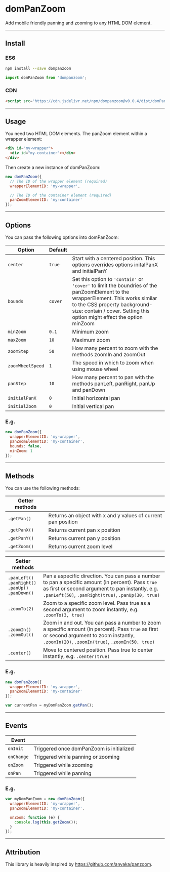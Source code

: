 # domPanZoom

Add mobile friendly panning and zooming to any HTML DOM element.

---

## Install

### ES6

```bash
npm install --save dompanzoom
```

```javascript
import domPanZoom from 'dompanzoom';
```

### CDN

```html
<script src="https://cdn.jsdelivr.net/npm/dompanzoom@v0.0.4/dist/domPanZoom.min.js"></script>
```

---

## Usage

You need two HTML DOM elements. The panZoom element within a wrapper element:

```html
<div id="my-wrapper">
  <div id="my-container"></div>
</div>
```

Then create a new instance of domPanZoom:

```javascript
new domPanZoom({
  // The ID of the wrapper element (required)
  wrapperElementID: 'my-wrapper',

  // The ID of the container element (required)
  panZoomElementID: 'my-container'
});
```

---

## Options

You can pass the following options into domPanZoom:

| Option | Default |  |
| --- | --- | --- |
| `center` | `true` | Start with a centered position. This options overrides options initalPanX and initialPanY |
| `bounds` | `cover` | Set this option to `'contain'` or `'cover'` to limit the boundries of the panZoomElement to the wrapperElement. This works similar to the CSS property background-size: contain / cover. Setting this option might effect the option minZoom |
| `minZoom` | `0.1` | Minimum zoom |
| `maxZoom` | `10` | Maximum zoom |
| `zoomStep` | `50` | How many percent to zoom with the methods zoomIn and zoomOut |
| `zoomWheelSpeed` | `1` | The speed in which to zoom when using mouse wheel |
| `panStep` | `10` | How many percent to pan with the methods panLeft, panRight, panUp and panDown |
| `initialPanX` | `0` | Initial horizontal pan |
| `initialZoom` | `0` | Initial vertical pan |

### E.g.

```javascript
new domPanZoom({
  wrapperElementID: 'my-wrapper',
  panZoomElementID: 'my-container',
  bounds: false,
  minZoom: 1
});
```

---

## Methods

You can use the following methods:

| Getter methods |  |
| --- | --- |
| `.getPan()` | Returns an object with x and y values of current pan position |
| `.getPanX()` | Returns current pan x position |
| `.getPanY()` | Returns current pan y position |
| `.getZoom()` | Returns current zoom level |

| Setter methods |  |
| --- | --- |
| `.panLeft()`<br>`.panRight()`<br>`.panUp()`<br>`.panDown()` | Pan a aspecific direction. You can pass a number to pan a specific amount (in percent). Pass `true` as first or second argument to pan instantly, e.g. `.panLeft(50)`, `.panRight(true)`, `.panUp(30, true)` |
| `.zoomTo(2)` | Zoom to a specific zoom level. Pass true as a second argument to zoom instantly, e.g. `.zoomTo(3, true)` |
| `.zoomIn()`<br>`.zoomOut()` | Zoom in and out. You can pass a number to zoom a specific amount (in percent). Pass `true` as first or second argument to zoom instantly, `.zoomIn(20)`, `.zoomIn(true)`, `.zoomIn(50, true)`<br> |
| `.center()` | Move to centered position. Pass true to center instantly, e.g. `.center(true)` |

### E.g.

```javascript
new domPanZoom({
  wrapperElementID: 'my-wrapper',
  panZoomElementID: 'my-container'
});

var currentPan = myDomPanZoom.getPan();
```

---

## Events

| Event |  |
| --- | --- |
| `onInit` | Triggered once domPanZoom is initialized |
| `onChange` | Triggered while panning or zooming |
| `onZoom` | Triggered while zooming |
| `onPan` | Triggered while panning |

### E.g.

```javascript
var myDomPanZoom = new domPanZoom({
  wrapperElementID: 'my-wrapper',
  panZoomElementID: 'my-container',

  onZoom: function (e) {
    console.log(this.getZoom());
  }
});
```

---

## Attribution

This library is heavily inspired by https://github.com/anvaka/panzoom.
